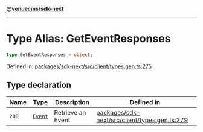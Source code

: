 [**@venuecms/sdk-next**](../Index.md)

***

# Type Alias: GetEventResponses

```ts
type GetEventResponses = object;
```

Defined in: [packages/sdk-next/src/client/types.gen.ts:275](https://github.com/venuecms/sdk/blob/827e1eaa472dae7093291e9dcf3855760c75d0d4/packages/sdk-next/src/client/types.gen.ts#L275)

## Type declaration

| Name | Type | Description | Defined in |
| ------ | ------ | ------ | ------ |
| <a id="200"></a> `200` | [`Event`](Event.md) | Retrieve an Event | [packages/sdk-next/src/client/types.gen.ts:279](https://github.com/venuecms/sdk/blob/827e1eaa472dae7093291e9dcf3855760c75d0d4/packages/sdk-next/src/client/types.gen.ts#L279) |
